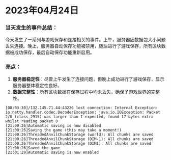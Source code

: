 # 2023年04月24日
### 当天发生的事件总结：
今天发生了一系列与游戏保存和连接相关的事件。上午，服务器因数据包大小问题丢失连接。晚上，服务器自动保存功能被禁用，随后进行了游戏保存，所有区块数据被成功保存，最后自动保存功能重新启用。

### 亮点：
1. **服务器稳定性**：尽管上午发生了连接问题，但晚上成功进行了游戏保存，显示服务器整体稳定性良好。
2. **数据完整性**：所有区块数据在保存过程中均未丢失，确保了游戏世界的完整性。
```
[08:03:30]/132.145.71.44:43226 lost connection: Internal Exception: io.netty.handler.codec.DecoderException: java.io.IOException: Packet 2/0 (class_2915) was larger than I expected, found 17 bytes extra whilst reading packet 0
[21:00:26]Automatic saving is now disabled
[21:00:26]Saving the game (this may take a moment!)
[21:00:26]ThreadedAnvilChunkStorage (world): All chunks are saved
[21:00:26]ThreadedAnvilChunkStorage (DIM-1): All chunks are saved
[21:00:26]ThreadedAnvilChunkStorage (DIM1): All chunks are saved
[21:00:26]Saved the game
[21:01:29]Automatic saving is now enabled
```
